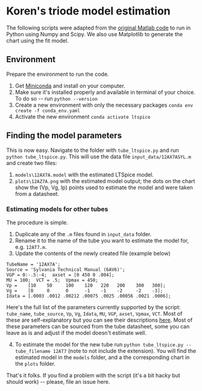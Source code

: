 # Koren's triode model estimation

The following scripts were adapted from the [original Matlab code](https://normankoren.com/Audio/Tuparam.zip)
to run in Python using Numpy and Scipy. We also use Matplotlib
to generate the chart using the fit model.

## Environment
Prepare the environment to run the code.

1. Get [Miniconda](https://docs.conda.io/projects/miniconda/en/latest/) and install on your computer.
2. Make sure it's installed properly and available in terminal of your choice. To do so -- run `python --version`
3. Create a new environment with only the necessary packages `conda env create -f conda_env.yaml`
4. Activate the new environment `conda activate ltspice`

## Finding the model parameters

This is now easy. Navigate to the folder with `tube_ltspice.py` and run `python tube_ltspice.py`. This will use the data file `input_data/12AX7ASYL.m` and create two files:
1. `models\12AX7A.model` with the estimated LTSpice model.
2. `plots\12AZ7A.png` with the estimated model output; the dots on the chart show the (Vp, Vg, Ip) points used to estimate the model and were taken from a datasheet.

### Estimating models for other tubes

The procedure is simple. 

1. Duplicate any of the `.m` files found in `input_data` folder.
2. Rename it to the name of the tube you want to estimate the model for, e.g. `12AT7.m`.
3. Update the contents of the newly created file (example below)
```
TubeName = '12AX7A';
Source = 'Sylvania Technical Manual (6AV6)';
VGP = 0:-.5:-4;  axset = [0 450 0 .004];
MU = 100;  VCT = .5;  Vpmax = 450;
Vp =    [10    50     100    120   220   200    300   300];
Vg =    [0     0      0      -1    -1    -2     -2    -3];
Idata = [.0003 .0012 .00212 .00075 .0025 .00056 .0021 .0006];
```
Here's the full list of the parameters currently supported by the script: `tube_name`, `tube_source`, `Vp`, `Vg`, `Idata`,
`MU`, `VGP`, `axset`, `Vpmax`, `VCT`. Most of these are self-explanatory but you can see their descriptions [here](https://normankoren.com/Audio/Tube_params.html). Most of these parameters can be sourced from the tube datasheet, some you can leave as is and adjust if the model doesn't estimate well.

4. To estimate the model for the new tube run `python tube_ltspice.py --tube_filename 12AT7` (note to not include the extension). You will find the estimated model in the `models` folder, and a the corresponding chart in the `plots` folder.


That's it folks. If you find a problem with the script (it's a bit hacky but should work) -- please, file an issue here.